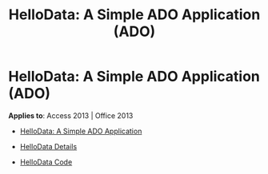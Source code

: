 ﻿---
title: 'HelloData: A Simple ADO Application (ADO)'
TOCTitle: 'HelloData: A Simple ADO Application'
ms:assetid: 1e2f19d0-d353-47df-8abd-22b57400bd20
ms:mtpsurl: https://msdn.microsoft.com/library/JJ248973(v=office.15)
ms:contentKeyID: 48543616
ms.date: 09/18/2015
mtps_version: v=office.15
---

# HelloData: A Simple ADO Application (ADO)


**Applies to**: Access 2013 | Office 2013



  - [HelloData: A Simple ADO Application](hellodata-a-simple-ado-application.md)

  - [HelloData Details](hellodata-details.md)

  - [HelloData Code](hellodata-code.md)

